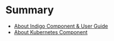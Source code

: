 # Summary

* [About Indigo Component & User Guide](README.md)
* [About Kubernetes Component](ha-kubernetes/README.md)

